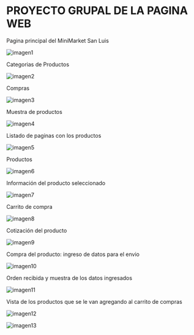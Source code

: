 <h1>PROYECTO GRUPAL DE LA PAGINA WEB</h1>

Pagina principal del MiniMarket San Luis

![imagen1](https://github.com/GianeCR/WordPress-Buho/assets/125288026/f2d75346-603f-454a-81be-450ba7aa1da2)


Categorias de Productos

![imagen2](https://github.com/GianeCR/WordPress-Buho/assets/125288026/08765bac-9736-4ecb-bc56-7271b72a96a4)

Compras

![imagen3](https://github.com/GianeCR/WordPress-Buho/assets/125288026/99112b56-b606-45e0-a8ad-7cb8558e6219)

Muestra de productos

![imagen4](https://github.com/GianeCR/WordPress-Buho/assets/125288026/60f727d2-42ee-4fdc-b16b-fccc05302397)


Listado de paginas con los productos

![imagen5](https://github.com/GianeCR/WordPress-Buho/assets/125288026/05606090-ac69-42f0-8a9c-2f30ac69d935)


Productos

![imagen6](https://github.com/GianeCR/WordPress-Buho/assets/125288026/8de9f323-9936-497b-8c74-eb038a7a2c1b)


Información del producto seleccionado

![imagen7](https://github.com/GianeCR/WordPress-Buho/assets/125288026/4787de54-e28d-4e71-8652-ca646dd7f1bf)


Carrito de compra

![imagen8](https://github.com/GianeCR/WordPress-Buho/assets/125288026/7f31b38c-04df-4e43-94e5-2f2eef2e2463)


Cotización del producto

![imagen9](https://github.com/GianeCR/WordPress-Buho/assets/125288026/9e70c77b-7f36-418a-aa24-57ef246fb41f)


Compra del producto: ingreso de datos para el envio

![imagen10](https://github.com/GianeCR/WordPress-Buho/assets/125288026/bdc44748-6ae4-4583-9fb5-d3c215b41efe)


Orden recibida y muestra de los datos ingresados 

![imagen11](https://github.com/GianeCR/WordPress-Buho/assets/125288026/ddf89b0c-2281-4ebf-8ddd-722ab9c400ed)


Vista de los productos que se le van agregando al carrito de compras

![imagen12](https://github.com/GianeCR/WordPress-Buho/assets/125288026/e27478fc-762c-4e73-a2de-395fb4a84512)

![imagen13](https://github.com/GianeCR/WordPress-Buho/assets/125288026/78f84c0f-0944-4821-8919-b56f36ff28ac)
